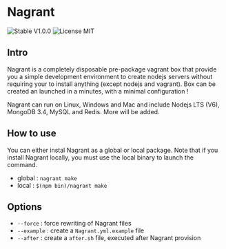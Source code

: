 # Nagrant
![Stable V1.0.0](https://img.shields.io/badge/stable-v1.0.0-blue.svg) 
![License MIT](https://img.shields.io/badge/license-MIT-blue.svg)

## Intro
Nagrant is a completely disposable pre-package vagrant box that provide you a simple development environment to create nodejs servers without requiring your to install anything (except nodejs and vagrant). Box can be created an launched in a minutes, with a minimal configuration !

Nagrant can run on Linux, Windows and Mac and include Nodejs LTS (V6), MongoDB 3.4, MySQL and Redis. More will be added.

## How to use

You can either instal Nagrant as a global or local package. Note that if you install Nagrant locally, you must use the local binary to launch the command.

- global : `nagrant make`
- local : `$(npm bin)/nagrant make`

## Options

- `--force` : force rewriting of Nagrant files
- `--example` : create a `Nagrant.yml.example` file
- `--after` : create a `after.sh` file, executed after Nagrant provision